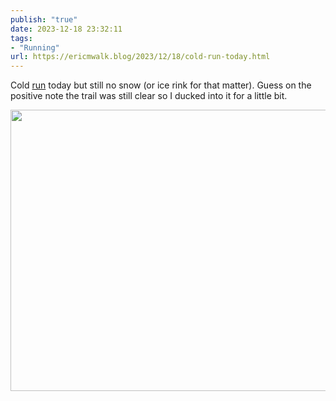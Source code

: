 ```yaml
---
publish: "true"
date: 2023-12-18 23:32:11
tags:
- "Running"
url: https://ericmwalk.blog/2023/12/18/cold-run-today.html
---
```

Cold [run](https://strava.com/activities/10400990697) today but still no snow (or ice rink for that matter). Guess on the positive note the trail was still clear so I ducked into it for a little bit.



<img src="uploads/2023/bdcbc15d61.jpg" width="600" height="450" alt="">